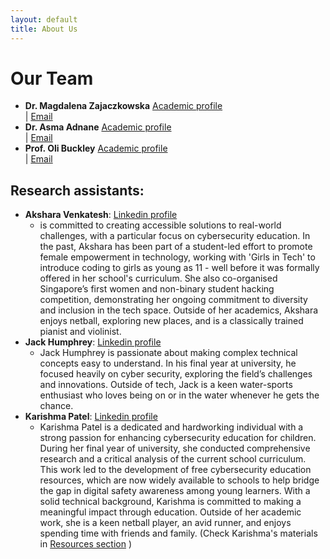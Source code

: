 ```yaml
---
layout: default
title: About Us
---
```

Our Team
===========

- **Dr. Magdalena Zajaczkowska** 
	[Academic profile](https://www.lboro.ac.uk/departments/compsci/staff/magdalena-zajaczkowska/)  
| [Email](emailto:M.A.Zajaczkowska@lboro.ac.uk)
- **Dr. Asma Adnane** 
	[Academic profile](https://www.lboro.ac.uk/departments/compsci/staff/asma-adnane/)  
| [Email](emailto:a.adnane@lboro.ac.uk)
- **Prof. Oli Buckley** 
	[Academic profile](https://www.lboro.ac.uk/departments/compsci/staff/oli-buckley/)  
| [Email](emailto:o.buckly@lboro.ac.uk)

Research assistants:
----------------------
* **Akshara Venkatesh**: [Linkedin profile](https://www.linkedin.com/in/akshara-venkatesh-a2151a194/)
	- is committed to creating accessible solutions to real-world challenges, with a particular 
	focus on cybersecurity education. In the past, Akshara has been part of a student-led 
	effort to promote female empowerment in technology, working with 'Girls in Tech' to 
	introduce coding to girls as young as 11 - well before it was formally offered in her 
	school's curriculum. She also co-organised Singapore’s first women and non-binary student 
	hacking competition, demonstrating her ongoing commitment to diversity and inclusion 
	in the tech space. 
	Outside of her academics, Akshara enjoys netball, exploring new places, 
	and is a classically trained pianist and violinist. 
* **Jack Humphrey**: [Linkedin profile](https://www.linkedin.com/in/jack-humphrey-548426222/)
	- Jack Humphrey is passionate about making complex technical concepts easy to understand. 
	In his final year at university, he focused heavily on cyber security, exploring the 
	field’s challenges and innovations. Outside of tech, Jack is a keen water-sports 
	enthusiast who loves being on or in the water whenever he gets the chance.
* **Karishma Patel**: [Linkedin profile](https://www.linkedin.com/in/karishma-patel-a1385a208/)
	- Karishma Patel is a dedicated and hardworking individual with a strong passion for 
	enhancing cybersecurity education for children. 
	During her final year of university, she conducted comprehensive research 
	and a critical analysis of the current school curriculum. 
	This work led to the development of free cybersecurity education resources, 
	which are now widely available to schools to help bridge the gap in 
	digital safety awareness among young learners. 
	With a solid technical background, Karishma is committed to making a meaningful 
	impact through education. Outside of her academic work, she is a keen netball player, 
	an avid runner, and enjoys spending time with friends and family. 
	(Check Karishma's materials in [Resources section](resources/) )
